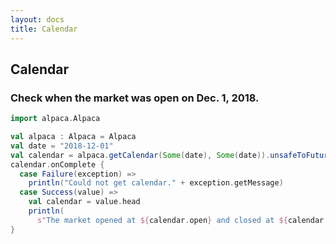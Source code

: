 ```yaml
---
layout: docs
title: Calendar
---
```


## Calendar

### Check when the market was open on Dec. 1, 2018.

```scala
import alpaca.Alpaca

val alpaca : Alpaca = Alpaca
val date = "2018-12-01"
val calendar = alpaca.getCalendar(Some(date), Some(date)).unsafeToFuture()
calendar.onComplete {
  case Failure(exception) =>
	println("Could not get calendar." + exception.getMessage)
  case Success(value) =>
	val calendar = value.head
	println(
	  s"The market opened at ${calendar.open} and closed at ${calendar.close} on ${date}.")
}
```